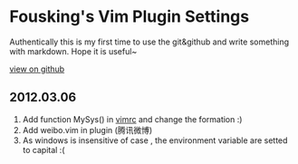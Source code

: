 # Fousking's Vim Plugin Settings

Authentically this is my first time to use the git&github and write something with markdown. Hope it is useful~

[view on github](https://github.com/foursking)


##  2012.03.06
1. Add function MySys() in [vimrc]() and change the formation :)
2. Add weibo.vim in plugin (腾讯微博)
3. As windows is insensitive of case , the environment variable are setted to capital :(

[Fousking]:https://github.com/forsking
[Sround]:http://www.baidu.com
[vimrc]:https://github.com/foursking/.vim/blob/master/vimrc
